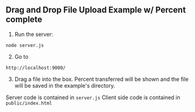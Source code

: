 ## Drag and Drop File Upload Example w/ Percent complete 


1. Run the server:
```  
node server.js
``` 

2. Go to
```
http://localhost:9000/
``` 

3. Drag a file into the box. Percent transferred will be shown and the file will be saved in the example's directory.



Server code is contained in `server.js`
Client side code is contained in `public/index.html`